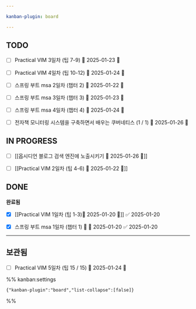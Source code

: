 ```yaml
---

kanban-plugin: board

---
```


## TODO

- [ ] Practical VIM 3일차 (팁 7-9)  📅 2025-01-23 🔽
- [ ] Practical VIM 4일차 (팁 10-12) 📅 2025-01-24 🔽
- [ ] 스프링 부트 msa 2일차 (챕터 2) 📅 2025-01-22 🔽
- [ ] 스프링 부트 msa 3일차 (챕터 3) 📅 2025-01-23 🔽
- [ ] 스프링 부트 msa 4일차 (챕터 4) 📅 2025-01-24 🔽
- [ ] 전자책 모니터링 시스템을 구축하면서 배우는 쿠버네티스 (1 / 1) 📅 2025-01-26 🔺


## IN PROGRESS

- [ ] [[옵시디언 블로그 검색 엔진에 노출시키기 📅 2025-01-26 🔺]]
- [ ] [[Practical VIM 2일차 (팁 4-6) 📅 2025-01-22 🔽]]


## DONE

**완료됨**
- [x] [[Practical VIM 1일차 (팁 1-3)📅 2025-01-20 🔽]] ✅ 2025-01-20
- [x] 스프링 부트 msa 1일차 (챕터 1) 🔽 📅 2025-01-20 ✅ 2025-01-20


***

## 보관됨

- [ ] Practical VIM 5일차 (팁 15 / 15) 📅 2025-01-24 🔽

%% kanban:settings
```
{"kanban-plugin":"board","list-collapse":[false]}
```
%%